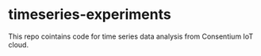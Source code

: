 # timeseries-experiments
This repo cointains code for time series data analysis from Consentium IoT cloud.
